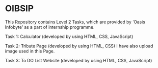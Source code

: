 # OIBSIP
This Repository contains Level 2 Tasks, which are provided by 'Oasis Infobyte' as a part of internship programme. 

Task 1: Calculator (developed by using HTML, CSS, JavaScript)

Task 2: Tribute Page (developed by using HTML, CSS)
I have also upload image used in this Page.

Task 3: To DO List Website (developed by using HTML, CSS, JavaScript) 

